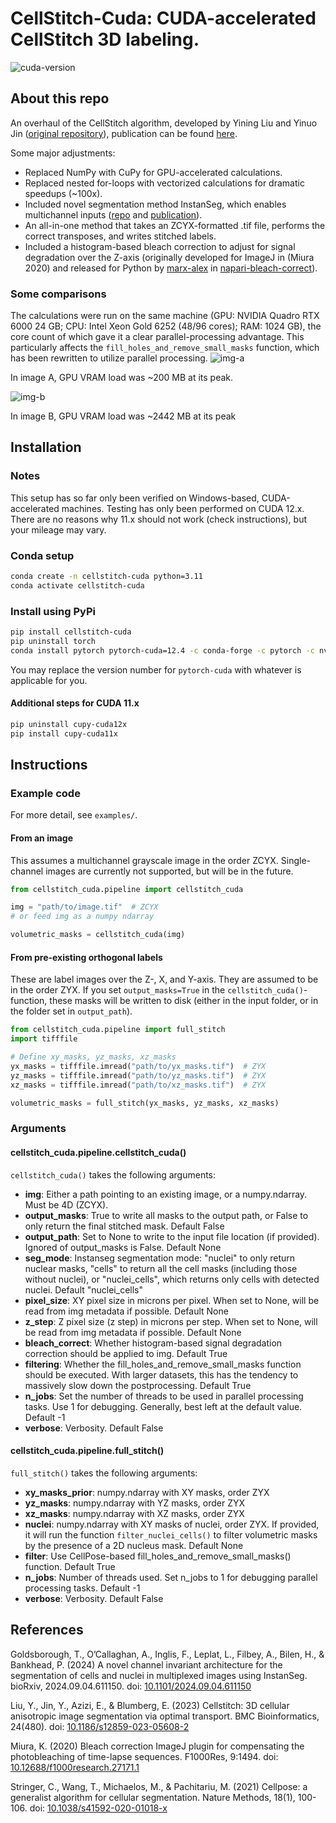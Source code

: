 # CellStitch-Cuda: CUDA-accelerated CellStitch 3D labeling.
![cuda-version](https://img.shields.io/badge/CUDA-11.x%2C_12.x-instanseg)

## About this repo
An overhaul of the CellStitch algorithm, developed by Yining Liu and Yinuo Jin ([original repository](https://github.com/imyiningliu/cellstitch)), publication can be found [here](https://doi.org/10.1186/s12859-023-05608-2).

Some major adjustments:
* Replaced NumPy with CuPy for GPU-accelerated calculations.
* Replaced nested for-loops with vectorized calculations for dramatic speedups (~100x).
* Included novel segmentation method InstanSeg, which enables multichannel inputs ([repo](https://github.com/instanseg/instanseg) and [publication](https://doi.org/10.1101/2024.09.04.611150)).
* An all-in-one method that takes an ZCYX-formatted .tif file, performs the correct transposes, and writes stitched labels.
* Included a histogram-based bleach correction to adjust for signal degradation over the Z-axis (originally developed for ImageJ in (Miura 2020) and released for Python by [marx-alex](https://github.com/marx-alex) in [napari-bleach-correct](https://github.com/marx-alex/napari-bleach-correct)).

### Some comparisons
The calculations were run on the same machine (GPU: NVIDIA Quadro RTX 6000 24 GB; CPU: Intel Xeon Gold 6252 (48/96 cores); RAM: 1024 GB), the core count of which gave it a clear parallel-processing advantage. This particularly affects the `fill_holes_and_remove_small_masks` function, which has been rewritten to utilize parallel processing.
![img-a](figures/cellstitch_img-a.svg)

In image A, GPU VRAM load was ~200 MB at its peak.

![img-b](figures/cellstitch_img-b.svg)

In image B, GPU VRAM load was ~2442 MB at its peak

## Installation
### Notes
This setup has so far only been verified on Windows-based, CUDA-accelerated machines. Testing has only been performed on CUDA 12.x. There are no reasons why 11.x should not work (check instructions), but your mileage may vary.
### Conda setup
```bash
conda create -n cellstitch-cuda python=3.11
conda activate cellstitch-cuda
```
### Install using PyPi
```bash
pip install cellstitch-cuda
pip uninstall torch
conda install pytorch pytorch-cuda=12.4 -c conda-forge -c pytorch -c nvidia
```
You may replace the version number for `pytorch-cuda` with whatever is applicable for you.
#### Additional steps for CUDA 11.x
```bash
pip uninstall cupy-cuda12x
pip install cupy-cuda11x
```
## Instructions
### Example code
For more detail, see `examples/`.
#### From an image
This assumes a multichannel grayscale image in the order ZCYX. Single-channel images are currently not supported, but will be in the future.
```python
from cellstitch_cuda.pipeline import cellstitch_cuda

img = "path/to/image.tif"  # ZCYX
# or feed img as a numpy ndarray

volumetric_masks = cellstitch_cuda(img)
```
#### From pre-existing orthogonal labels
These are label images over the Z-, X, and Y-axis. They are assumed to be in the order ZYX. If you set `output_masks=True` in the `cellstitch_cuda()`-function, these masks will be written to disk (either in the input folder, or in the folder set in `output_path`).
```python
from cellstitch_cuda.pipeline import full_stitch
import tifffile

# Define xy_masks, yz_masks, xz_masks
yx_masks = tifffile.imread("path/to/yx_masks.tif")  # ZYX
yz_masks = tifffile.imread("path/to/yz_masks.tif")  # ZYX
xz_masks = tifffile.imread("path/to/xz_masks.tif")  # ZYX

volumetric_masks = full_stitch(yx_masks, yz_masks, xz_masks)
```
### Arguments
#### cellstitch_cuda.pipeline.cellstitch_cuda()
`cellstitch_cuda()` takes the following arguments:
* **img**: Either a path pointing to an existing image, or a numpy.ndarray. Must be 4D (ZCYX).
* **output_masks**: True to write all masks to the output path, or False to only return the final stitched mask.
    Default False
* **output_path**: Set to None to write to the input file location (if provided). Ignored of output_masks is False.
    Default None
* **seg_mode**: Instanseg segmentation mode: "nuclei" to only return nuclear masks, "cells" to return all the cell
    masks (including those without nuclei), or "nuclei_cells", which returns only cells with detected nuclei.
    Default "nuclei_cells"
* **pixel_size**: XY pixel size in microns per pixel. When set to None, will be read from img metadata if possible.
    Default None
* **z_step**: Z pixel size (z step) in microns per step. When set to None, will be read from img metadata if possible.
    Default None
* **bleach_correct**: Whether histogram-based signal degradation correction should be applied to img.
    Default True
* **filtering**: Whether the fill_holes_and_remove_small_masks function should be executed. With larger datasets, this
    has the tendency to massively slow down the postprocessing.
    Default True
* **n_jobs**: Set the number of threads to be used in parallel processing tasks. Use 1 for debugging. Generally, best
    left at the default value.
    Default -1
* **verbose**: Verbosity.
    Default False
#### cellstitch_cuda.pipeline.full_stitch()
`full_stitch()` takes the following arguments:
* **xy_masks_prior**: numpy.ndarray with XY masks, order ZYX
* **yz_masks**: numpy.ndarray with YZ masks, order ZYX
* **xz_masks**: numpy.ndarray with XZ masks, order ZYX
* **nuclei**: numpy.ndarray with XY masks of nuclei, order ZYX. If provided, it will run the function `filter_nuclei_cells()` to filter volumetric masks by the presence of a 2D nucleus mask. Default None
* **filter**: Use CellPose-based fill_holes_and_remove_small_masks() function. Default True
* **n_jobs**: Number of threads used. Set n_jobs to 1 for debugging parallel processing tasks. Default -1
* **verbose**: Verbosity. Default False


## References
Goldsborough, T., O’Callaghan, A., Inglis, F., Leplat, L., Filbey, A., Bilen, H., & Bankhead, P. (2024) A novel channel invariant architecture for the segmentation of cells and nuclei in multiplexed images using InstanSeg. bioRxiv, 2024.09.04.611150. doi: [10.1101/2024.09.04.611150](https://doi.org/10.1101/2024.09.04.611150)

Liu, Y., Jin, Y., Azizi, E., & Blumberg, E. (2023) Cellstitch: 3D cellular anisotropic image segmentation via optimal transport. BMC Bioinformatics, 24(480). doi: [10.1186/s12859-023-05608-2](https://doi.org/10.1186/s12859-023-05608-2)

Miura, K. (2020) Bleach correction ImageJ plugin for compensating the photobleaching of time-lapse sequences. F1000Res, 9:1494. doi: [10.12688/f1000research.27171.1](https://doi.org/10.12688/f1000research.27171.1)

Stringer, C., Wang, T., Michaelos, M., & Pachitariu, M. (2021) Cellpose: a generalist algorithm for cellular segmentation. Nature Methods, 18(1), 100-106. doi: [10.1038/s41592-020-01018-x](https://doi.org/10.1038/s41592-020-01018-x)
